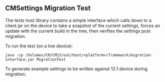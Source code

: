 ## CMSettings Migration Test
The tests host library contains a simple interface which calls down to a client jar on the device
to take a snapshot of the current settings, forces an update with the current build in the tree,
then verifies the settings post migration.

To run the test (on a live device):

  ```java -cp /Volumes/CM/CM13/out/host/<platform>/framework/migration-interface.jar MigrationTest```

To generate example settings to be written against 12.1 device during migration:

  ```java -cp /Volumes/CM/CM13/out/host/<platform>/framework/migration-interface.jar GenerateExampleSettings <output file path>"
